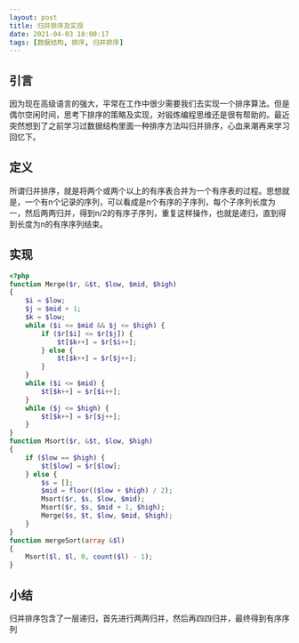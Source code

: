 ```yaml
---
layout: post
title: 归并排序及实现
date: 2021-04-03 10:00:17
tags: [数据结构, 排序, 归并排序]
---
```


## 引言

因为现在高级语言的强大，平常在工作中很少需要我们去实现一个排序算法。但是偶尔空闲时间，思考下排序的策略及实现，对锻炼编程思维还是很有帮助的。最近突然想到了之前学习过数据结构里面一种排序方法叫归并排序，心血来潮再来学习回忆下。

## 定义

所谓归并排序，就是将两个或两个以上的有序表合并为一个有序表的过程。思想就是，一个有n个记录的序列，可以看成是n个有序的子序列，每个子序列长度为一，然后两两归并，得到n/2的有序子序列，重复这样操作，也就是递归，直到得到长度为n的有序序列结束。

## 实现

```php
<?php
function Merge($r, &$t, $low, $mid, $high)
{
    $i = $low;
    $j = $mid + 1;
    $k = $low;
    while ($i <= $mid && $j <= $high) {
        if ($r[$i] <= $r[$j]) {
            $t[$k++] = $r[$i++];
        } else {
            $t[$k++] = $r[$j++];
        }
    }
    while ($i <= $mid) {
        $t[$k++] = $r[$i++];
    }
    while ($j <= $high) {
        $t[$k++] = $r[$j++];
    }
}
function Msort($r, &$t, $low, $high)
{
    if ($low == $high) {
        $t[$low] = $r[$low];
    } else {
        $s = [];
        $mid = floor(($low + $high) / 2);
        Msort($r, $s, $low, $mid);
        Msort($r, $s, $mid + 1, $high);
        Merge($s, $t, $low, $mid, $high);
    }
}
function mergeSort(array &$l)
{
    Msort($l, $l, 0, count($l) - 1);
}
```

## 小结

归并排序包含了一层递归，首先进行两两归并，然后再四四归并，最终得到有序序列